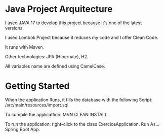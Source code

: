 
# Java Project Arquitecture

I used JAVA 17 to develop this project because it's one of the latest versions.

I used Lombok Project because it reduces my code and I offer Clean Code.

It runs with Maven. 

Other technologies: JPA (Hibernate), H2.

All variables name are defined using CamelCase.



# Getting Started

When the application Runs, it fills the database with the following Script: /src/main/resources/import.sql

To compile the applicattion: MVN CLEAN INSTALL

To run the application: right-click to the class ExerciceApplication. Run As... Spring Boot App.
